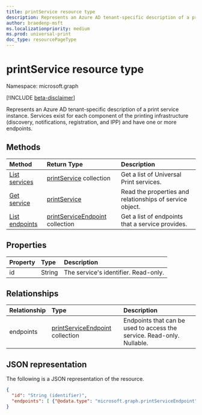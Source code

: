 ```yaml
---
title: printService resource type
description: Represents an Azure AD tenant-specific description of a print service instance. Services exist for each component of the printing infrastructure (e.g., discovery, notifications, registration and IPP) and have one or more endpoints.
author: braedenp-msft
ms.localizationpriority: medium
ms.prod: universal-print
doc_type: resourcePageType
---
```


# printService resource type

Namespace: microsoft.graph

[!INCLUDE [beta-disclaimer](../../includes/beta-disclaimer.md)]

Represents an Azure AD tenant-specific description of a print service instance. Services exist for each component of the printing infrastructure (discovery, notifications, registration, and IPP) and have one or more endpoints.

## Methods

| Method       | Return Type | Description |
|:-------------|:------------|:------------|
| [List services](../api/print-list-services.md) | [printService](printservice.md) collection | Get a list of Universal Print services. |
| [Get service](../api/printservice-get.md) | [printService](printservice.md) | Read the properties and relationships of service object. |
| [List endpoints](../api/printservice-list-endpoints.md) | [printServiceEndpoint](printserviceendpoint.md) collection | Get a list of endpoints that a service provides. |

## Properties
| Property     | Type        | Description |
|:-------------|:------------|:------------|
|id|String|The service's identifier. Read-only.|

## Relationships
| Relationship | Type        | Description |
|:-------------|:------------|:------------|
|endpoints|[printServiceEndpoint](printserviceendpoint.md) collection| Endpoints that can be used to access the service. Read-only. Nullable.|

## JSON representation

The following is a JSON representation of the resource.

<!-- {
  "blockType": "resource",
  "optionalProperties": [

  ],
  "@odata.type": "microsoft.graph.printService",
  "keyProperty": "id",
  "baseType":"microsoft.graph.entity"
}-->

```json
{
  "id": "String (identifier)",
  "endpoints": [ {"@odata.type": "microsoft.graph.printServiceEndpoint"} ]
}

```

<!-- uuid: 8fcb5dbc-d5aa-4681-8e31-b001d5168d79
2015-10-25 14:57:30 UTC -->
<!-- {
  "type": "#page.annotation",
  "description": "printService resource",
  "keywords": "",
  "section": "documentation",
  "tocPath": ""
}-->

